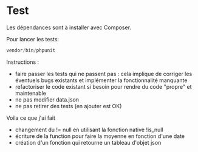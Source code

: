 # Test

Les dépendances sont à installer avec Composer.

Pour lancer les tests:

```php
vendor/bin/phpunit
```

Instructions :

- faire passer les tests qui ne passent pas : cela implique de corriger les éventuels bugs existants et implémenter la fonctionnalité manquante
- refactoriser le code existant si besoin pour rendre du code "propre" et maintenable
- ne pas modifier data.json
- ne pas retirer des tests (en ajouter est OK)



Voila ce que j'ai fait

 - changement du != null en utilisant la fonction native !is_null
 - écriture de la function pour faire la moyenne en fonction d'une date
 - création d'un fonction qui retourne un tableau d'objet json
